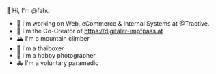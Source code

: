 👋 Hi, I’m @fahu

- 🐶 I'm working on Web, eCommerce & Internal Systems at @Tractive. 
- 💉 I'm the Co-Creator of https://digitaler-impfpass.at
- 🏔 I'm a mountain climber
- 🥊 I'm a thaiboxer
- 📸 I'm a hobby photographer
- 🚑 I'm a voluntary paramedic



<!---
fahu/fahu is a ✨ special ✨ repository because its `README.md` (this file) appears on your GitHub profile.
You can click the Preview link to take a look at your changes.
--->
